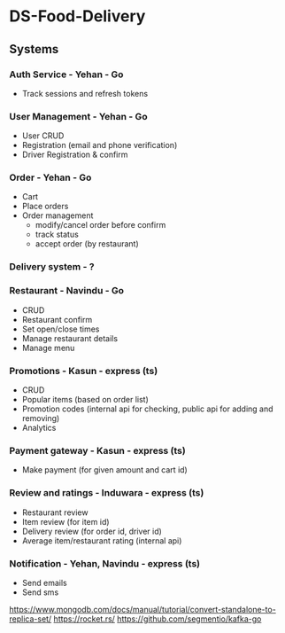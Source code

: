 # DS-Food-Delivery

## Systems

### Auth Service - Yehan - Go

- Track sessions and refresh tokens

### User Management - Yehan - Go

- User CRUD
- Registration (email and phone verification)
- Driver Registration & confirm

### Order - Yehan - Go

- Cart
- Place orders
- Order management
  - modify/cancel order before confirm
  - track status
  - accept order (by restaurant)

### Delivery system - ?

### Restaurant - Navindu - Go

- CRUD
- Restaurant confirm
- Set open/close times
- Manage restaurant details
- Manage menu

### Promotions - Kasun - express (ts)

- CRUD
- Popular items (based on order list)
- Promotion codes (internal api for checking, public api for adding and removing)
- Analytics

### Payment gateway - Kasun - express (ts)

- Make payment (for given amount and cart id)

### Review and ratings - Induwara - express (ts)

- Restaurant review
- Item review (for item id)
- Delivery review (for order id, driver id)
- Average item/restaurant rating (internal api)

### Notification - Yehan, Navindu - express (ts)

- Send emails
- Send sms

https://www.mongodb.com/docs/manual/tutorial/convert-standalone-to-replica-set/
https://rocket.rs/
https://github.com/segmentio/kafka-go